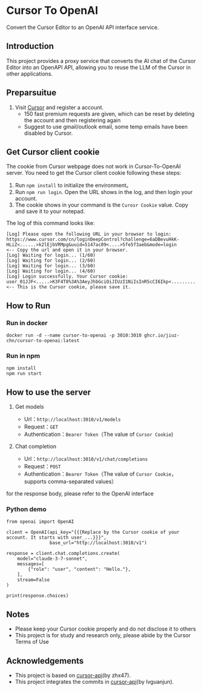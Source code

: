 # Cursor To OpenAI

Convert the Cursor Editor to an OpenAI API interface service.

## Introduction

This project provides a proxy service that converts the AI chat of the Cursor Editor into an OpenAPI API, allowing you to reuse the LLM of the Cursor in other applications.

## Preparsuitue

1. Visit [Cursor](https://www.cursor.com) and register a account.
    - 150 fast premium requests are given, which can be reset by deleting the account and then registering again
    - Suggest to use gmail/outlook email, some temp emails have been disabled by Cursor.


## Get Cursor client cookie

The cookie from Cursor webpage does not work in Cursor-To-OpenAI server. You need to get the Cursor client cookie following these steps:

1. Run `npm install` to initialize the environment。
2. Run `npm run login`. Open the URL shows in the log, and then login your account.
3. The cookie shows in your command is the `Curosr Cookie` value. Copy and save it to your notepad.

The log of this command looks like:
```
[Log] Please open the following URL in your browser to login:
https://www.cursor.com/cn/loginDeepControl?challenge=6aDBevuHkK-HLiZ<......>k2lEjbVRMpg&uuid=5147ac09<....>5fe5f3aeb&mode=login      <-- Copy the url and open it in your browser.
[Log] Waiting for login... (1/60)
[Log] Waiting for login... (2/60)
[Log] Waiting for login... (3/60)
[Log] Waiting for login... (4/60)
[Log] Login successfully. Your Cursor cookie:
user_01JJF<.....>K3F4T8%3A%3AeyJhbGciOiJIUzI1NiIsInR5cCI6Ikp<...................>AsCpbPfnlHy022WxmlKIt4Q7Ll0     <-- This is the Cursor cookie, please save it.
```

## How to Run

### Run in docker
```
docker run -d --name cursor-to-openai -p 3010:3010 ghcr.io/jiuz-chn/cursor-to-openai:latest
```

### Run in npm
```
npm install
npm run start
```

## How to use the server

1. Get models
    - Url：`http://localhost:3010/v1/models`
    - Request：`GET`
    - Authentication：`Bearer Token`（The value of `Cursor Cookie`)

2. Chat completion
    - Url：`http://localhost:3010/v1/chat/completions`
    - Request：`POST`
    - Authentication：`Bearer Token`（The value of `Cursor Cookie`，supports comma-separated values）

 for the response body, please refer to the OpenAI interface

### Python demo
```
from openai import OpenAI

client = OpenAI(api_key="{{{Replace by the Cursor cookie of your account. It starts with user_...}}}",
                base_url="http://localhost:3010/v1")

response = client.chat.completions.create(
    model="claude-3-7-sonnet",
    messages=[
        {"role": "user", "content": "Hello."},
    ],
    stream=False
)

print(response.choices)
```

## Notes

- Please keep your Cursor cookie properly and do not disclose it to others
- This project is for study and research only, please abide by the Cursor Terms of Use

## Acknowledgements

- This project is based on [cursor-api](https://github.com/zhx47/cursor-api)(by zhx47).
- This project integrates the commits in [cursor-api](https://github.com/lvguanjun/cursor-api)(by lvguanjun).
